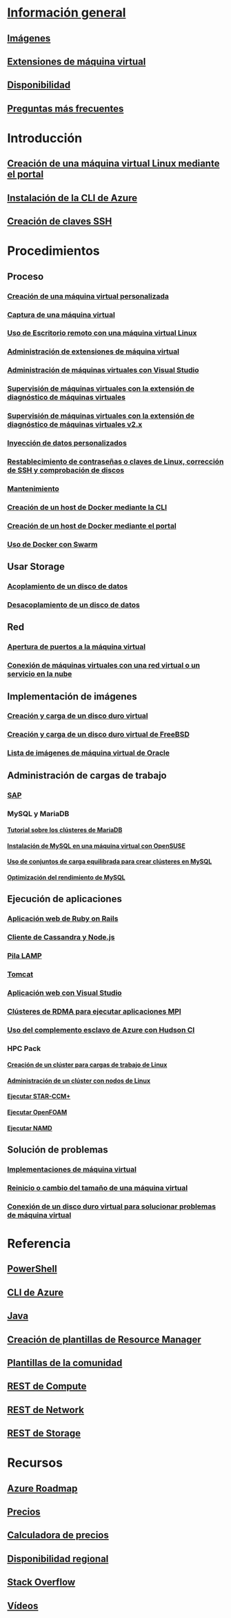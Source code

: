 # [Información general](../overview.md)
## [Imágenes](about-images.md)
## [Extensiones de máquina virtual](agents-and-extensions.md)
## [Disponibilidad](configure-availability.md)
## [Preguntas más frecuentes](faq.md)

# Introducción
## [Creación de una máquina virtual Linux mediante el portal](createportal.md)
## [Instalación de la CLI de Azure](../../../cli-install-nodejs.md)
## [Creación de claves SSH](../mac-create-ssh-keys.md)

# Procedimientos
## Proceso
### [Creación de una máquina virtual personalizada](create-custom.md)
### [Captura de una máquina virtual](capture-image.md)
### [Uso de Escritorio remoto con una máquina virtual Linux](remote-desktop.md)
### [Administración de extensiones de máquina virtual](manage-extensions.md)
### [Administración de máquinas virtuales con Visual Studio](manage-visual-studio.md)
### [Supervisión de máquinas virtuales con la extensión de diagnóstico de máquinas virtuales](../diagnostic-extension.md)
### [Supervisión de máquinas virtuales con la extensión de diagnóstico de máquinas virtuales v2.x](diagnostic-extension-v2.md)
### [Inyección de datos personalizados](inject-custom-data.md)
### [Restablecimiento de contraseñas o claves de Linux, corrección de SSH y comprobación de discos](reset-access.md)
### [Mantenimiento](planned-maintenance-schedule.md)
### [Creación de un host de Docker mediante la CLI](cli-use-docker.md)
### [Creación de un host de Docker mediante el portal](portal-use-docker.md)
### [Uso de Docker con Swarm](../../virtual-machines-linux-docker-swarm.md)

## Usar Storage
### [Acoplamiento de un disco de datos](attach-disk.md)
### [Desacoplamiento de un disco de datos](detach-disk.md)

## Red
### [Apertura de puertos a la máquina virtual](setup-endpoints.md)
### [Conexión de máquinas virtuales con una red virtual o un servicio en la nube](connect-vms.md)

## Implementación de imágenes
### [Creación y carga de un disco duro virtual](create-upload-vhd.md)
### [Creación y carga de un disco duro virtual de FreeBSD](freebsd-create-upload-vhd.md)
### [Lista de imágenes de máquina virtual de Oracle](oracle-images.md)

## Administración de cargas de trabajo
### [SAP](sap-get-started.md)
### MySQL y MariaDB
#### [Tutorial sobre los clústeres de MariaDB](mariadb-mysql-cluster.md)
#### [Instalación de MySQL en una máquina virtual con OpenSUSE](mysql-on-opensuse.md)
#### [Uso de conjuntos de carga equilibrada para crear clústeres en MySQL](mysql-cluster.md)
#### [Optimización del rendimiento de MySQL](optimize-mysql.md)

## Ejecución de aplicaciones
### [Aplicación web de Ruby on Rails](virtual-machines-linux-classic-ruby-rails-web-app.md)
### [Cliente de Cassandra y Node.js](cassandra-nodejs.md)
### [Pila LAMP](lamp-script.md)
### [Tomcat](setup-tomcat.md)
### [Aplicación web con Visual Studio](web-app-visual-studio.md)
### [Clústeres de RDMA para ejecutar aplicaciones MPI](rdma-cluster.md)
### [Uso del complemento esclavo de Azure con Hudson CI](../../virtual-machines-azure-slave-plugin-for-hudson.md)
### HPC Pack
#### [Creación de un clúster para cargas de trabajo de Linux](hpcpack-cluster-powershell-script.md)
#### [Administración de un clúster con nodos de Linux](hpcpack-cluster.md)
#### [Ejecutar STAR-CCM+](hpcpack-cluster-starccm.md)
#### [Ejecutar OpenFOAM](hpcpack-cluster-openfoam.md)
#### [Ejecutar NAMD](hpcpack-cluster-namd.md)

## Solución de problemas
### [Implementaciones de máquina virtual](troubleshoot-deployment-new-vm.md)
### [Reinicio o cambio del tamaño de una máquina virtual](restart-resize-error-troubleshooting.md)
### [Conexión de un disco duro virtual para solucionar problemas de máquina virtual](troubleshoot-recovery-disks-portal.md)

# Referencia
## [PowerShell](/powershell/azure/overview)
## [CLI de Azure](/cli/azure/vm)
## [Java](/java/api)
## [Creación de plantillas de Resource Manager](../../../azure-resource-manager/resource-group-authoring-templates.md?toc=%2fazure%2fvirtual-machines%2flinux%2ftoc.json)
## [Plantillas de la comunidad](https://azure.microsoft.com/documentation/templates)
## [REST de Compute](/rest/api/compute)
## [REST de Network](/rest/api)
## [REST de Storage](/rest/api/storageservices)


# Recursos
## [Azure Roadmap](https://azure.microsoft.com/roadmap/?category=compute)
## [Precios](https://azure.microsoft.com/pricing/details/virtual-machines/#Linux)
## [Calculadora de precios](https://azure.microsoft.com/pricing/calculator/)
## [Disponibilidad regional](https://azure.microsoft.com/regions/services)
## [Stack Overflow](http://stackoverflow.com/questions/tagged/azure-virtual-machine)
## [Vídeos](https://azure.microsoft.com/documentation/videos/index/?services=virtual-machines)
